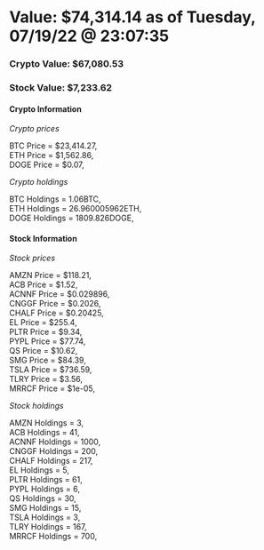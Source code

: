 # Value: $74,314.14 as of Tuesday, 07/19/22 @ 23:07:35 

### Crypto Value: $67,080.53

### Stock Value: $7,233.62

#### Crypto Information 
*Crypto prices* 

BTC Price = $23,414.27,  
ETH Price = $1,562.86,  
DOGE Price = $0.07,  


*Crypto holdings* 

BTC Holdings = 1.06BTC,  
ETH Holdings = 26.960005962ETH,  
DOGE Holdings = 1809.826DOGE,  


#### Stock Information 

*Stock prices* 

AMZN Price = $118.21,  
ACB Price = $1.52,  
ACNNF Price = $0.029896,  
CNGGF Price = $0.2026,  
CHALF Price = $0.20425,  
EL Price = $255.4,  
PLTR Price = $9.34,  
PYPL Price = $77.74,  
QS Price = $10.62,  
SMG Price = $84.39,  
TSLA Price = $736.59,  
TLRY Price = $3.56,  
MRRCF Price = $1e-05,  


*Stock holdings* 

AMZN Holdings = 3,  
ACB Holdings = 41,  
ACNNF Holdings = 1000,  
CNGGF Holdings = 200,  
CHALF Holdings = 217,  
EL Holdings = 5,  
PLTR Holdings = 61,  
PYPL Holdings = 6,  
QS Holdings = 30,  
SMG Holdings = 15,  
TSLA Holdings = 3,  
TLRY Holdings = 167,  
MRRCF Holdings = 700,  


